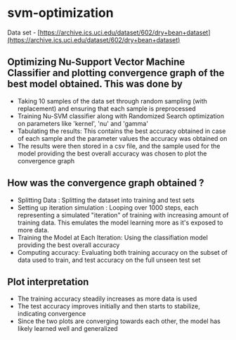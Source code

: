 # svm-optimization

Data set - [https://archive.ics.uci.edu/dataset/602/dry+bean+dataset](https://archive.ics.uci.edu/dataset/602/dry+bean+dataset)

## Optimizing Nu-Support Vector Machine Classifier and plotting convergence graph of the best model obtained. This was done by 
- Taking 10 samples of the data set through random sampling (with replacement) and ensuring that each sample is preprocessed
- Training Nu-SVM classifier along with Randomized Search optimization on parameters like 'kernel', 'nu' and 'gamma'
- Tabulating the results: This contains the best accuracy obtained in case of each sample and the parameter values the accuracy was obtained on
- The results were then stored in a csv file, and the sample used for the model providing the best overall accuracy was chosen to plot the convergence graph

## How was the convergence graph obtained ? 
- Splitting Data : Splitting the dataset into training and test sets
- Setting up iteration simulation : Looping over 1000 steps, each representing a simulated "iteration" of training with increasing amount of training data. This emulates the model learning more as it's exposed to more data.
- Training the Model at Each Iteration: Using the classifiation model providing the best overall accuracy
- Computing accuracy: Evaluating both training accuracy on the subset of data used to train, and test accuracy on the full unseen test set

## Plot interpretation 
- The training accuracy steadily increases as more data is used
- The test accuracy improves initially and then starts to stabilize, indicating convergence
- Since the two plots are converging towards each other, the model has likely learned well and generalized 
